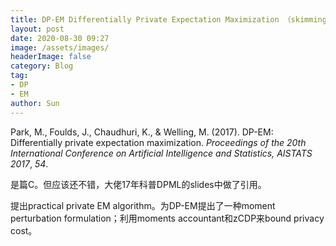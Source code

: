 ```yaml
---
title: DP-EM Differentially Private Expectation Maximization （skimming)
layout: post
date: 2020-08-30 09:27
image: /assets/images/
headerImage: false
category: Blog
tag:
- DP
- EM
author: Sun
---
```


Park, M., Foulds, J., Chaudhuri, K., & Welling, M. (2017). DP-EM: Differentially private expectation maximization. *Proceedings of the 20th International Conference on Artificial Intelligence and Statistics, AISTATS 2017*, *54*. 

是篇C。但应该还不错，大佬17年科普DPML的slides中做了引用。

提出practical private EM algorithm。为DP-EM提出了一种moment perturbation formulation；利用moments accountant和zCDP来bound privacy cost。

<!--more-->

